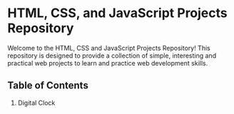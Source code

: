# HTML, CSS, and JavaScript Projects Repository
Welcome to the HTML, CSS and JavaScript Projects Repository!
This repository is designed to provide a collection of simple,
interesting and practical web projects to learn and practice
web development skills.

## Table of Contents
1. Digital Clock
